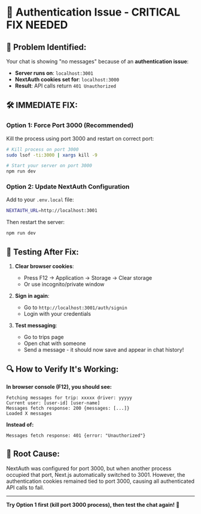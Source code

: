 # 🔐 Authentication Issue - CRITICAL FIX NEEDED

## 🚨 **Problem Identified:**

Your chat is showing "no messages" because of an **authentication issue**:

- **Server runs on**: `localhost:3001`
- **NextAuth cookies set for**: `localhost:3000`
- **Result**: API calls return `401 Unauthorized`

## 🛠️ **IMMEDIATE FIX:**

### **Option 1: Force Port 3000 (Recommended)**
Kill the process using port 3000 and restart on correct port:

```bash
# Kill process on port 3000
sudo lsof -ti:3000 | xargs kill -9

# Start your server on port 3000
npm run dev
```

### **Option 2: Update NextAuth Configuration**
Add to your `.env.local` file:

```bash
NEXTAUTH_URL=http://localhost:3001
```

Then restart the server:
```bash
npm run dev
```

## 🧪 **Testing After Fix:**

1. **Clear browser cookies**:
   - Press F12 → Application → Storage → Clear storage
   - Or use incognito/private window

2. **Sign in again**:
   - Go to `http://localhost:3001/auth/signin`
   - Login with your credentials

3. **Test messaging**:
   - Go to trips page
   - Open chat with someone
   - Send a message - it should now save and appear in chat history!

## 🔍 **How to Verify It's Working:**

**In browser console (F12), you should see:**
```
Fetching messages for trip: xxxxx driver: yyyyy
Current user: [user-id] [user-name]
Messages fetch response: 200 {messages: [...]}
Loaded X messages
```

**Instead of:**
```
Messages fetch response: 401 {error: "Unauthorized"}
```

## 🎯 **Root Cause:**

NextAuth was configured for port 3000, but when another process occupied that port, Next.js automatically switched to 3001. However, the authentication cookies remained tied to port 3000, causing all authenticated API calls to fail.

---

**Try Option 1 first (kill port 3000 process), then test the chat again!** 🚀
